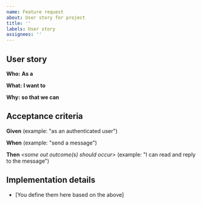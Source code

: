 ```yaml
---
name: Feature request
about: User story for project
title: ''
labels: User story
assignees: ''
---
```


## User story

**Who:** **As a** _<type of user>_

**What:** **I want to** _<perform some task>_

**Why:** **so that we can** _<achieve some goal>_

## Acceptance criteria

**Given** _<user context>_ (example: "as an authenticated user")

**When** _<some action is performed>_ (example: "send a message")

**Then** _<some out outcome(s) should occur>_ (example: "I can read and reply to the message")

## Implementation details

- [You define them here based on the above]
